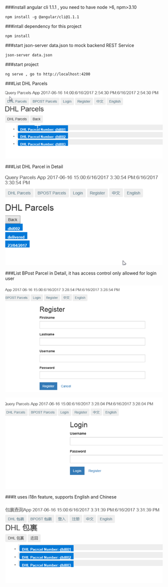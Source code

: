 
###install angular cli 1.1.1 , you need to have node >6, npm>3.10
```
npm install -g @angular/cli@1.1.1
```
###intall dependency for this project
```
npm install 
```
###start json-server data.json to mock backend REST Service
```
json-server data.json
```
###start project
```
ng serve , go to http://localhost:4200
```
###List DHL Parcels 

![dhllist](images/dhllist.png)


###List DHL Parcel in Detail

![dhllist](images/dhldetails.png)


###List BPost Parcel in Detail, it has access control only allowed for login user

![register](images/register.png)

![login](images/login.png)

###It uses i18n feature, supports English and Chinese

![i18n](images/i18ncn.png)
